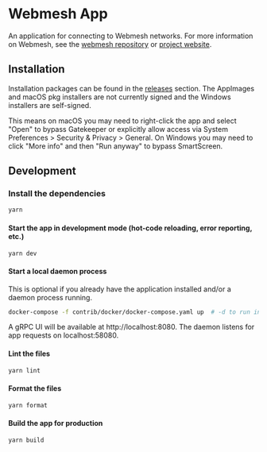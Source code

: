# Webmesh App

An application for connecting to Webmesh networks.
For more information on Webmesh, see the [webmesh repository](https://github.com/webmeshproj/webmesh) or [project website](https://webmeshproj.github.io/).

## Installation

Installation packages can be found in the [releases](https://github.com/webmeshproj/webmesh-app/releases) section.
The AppImages and macOS pkg installers are not currently signed and the Windows installers are self-signed.

This means on macOS you may need to right-click the app and select "Open" to bypass Gatekeeper or explicitly allow access via System Preferences > Security & Privacy > General.
On Windows you may need to click "More info" and then "Run anyway" to bypass SmartScreen.

## Development

### Install the dependencies

```bash
yarn
```

#### Start the app in development mode (hot-code reloading, error reporting, etc.)

```bash
yarn dev
```

#### Start a local daemon process

This is optional if you already have the application installed and/or a daemon process running.

```bash
docker-compose -f contrib/docker/docker-compose.yaml up  # -d to run in background
```

A gRPC UI will be available at http://localhost:8080.
The daemon listens for app requests on localhost:58080.

#### Lint the files

```bash
yarn lint
```

#### Format the files

```bash
yarn format
```

#### Build the app for production

```bash
yarn build
```
